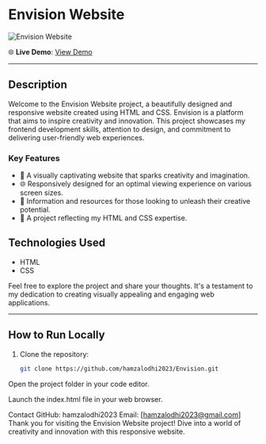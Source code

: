 # Envision Website

![Envision Website](https://your-image-url.com)

🌐 **Live Demo**: [View Demo](https://hamzalodhi2023.github.io/Envision/)

---

## Description

Welcome to the Envision Website project, a beautifully designed and responsive website created using HTML and CSS. Envision is a platform that aims to inspire creativity and innovation. This project showcases my frontend development skills, attention to design, and commitment to delivering user-friendly web experiences.

### Key Features

- 🎨 A visually captivating website that sparks creativity and imagination.
- 🌐 Responsively designed for an optimal viewing experience on various screen sizes.
- 📝 Information and resources for those looking to unleash their creative potential.
- 🚀 A project reflecting my HTML and CSS expertise.

## Technologies Used

- HTML
- CSS

Feel free to explore the project and share your thoughts. It's a testament to my dedication to creating visually appealing and engaging web applications.

---

## How to Run Locally

1. Clone the repository:

   ```bash
   git clone https://github.com/hamzalodhi2023/Envision.git
   
   ```
Open the project folder in your code editor.

Launch the index.html file in your web browser.

Contact
GitHub: hamzalodhi2023
Email: [hamzalodhi2023@gmail.com]
Thank you for visiting the Envision Website project! Dive into a world of creativity and innovation with this responsive website.
